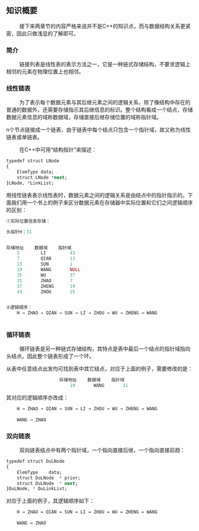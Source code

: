 ## 知识概要

&nbsp;&nbsp;&nbsp;&nbsp;&nbsp;&nbsp;&nbsp;&nbsp;
接下来两章节的内容严格来说并不是C++的知识点，而与数据结构关系更紧密，因此只做浅显的了解即可。

### 简介

&nbsp;&nbsp;&nbsp;&nbsp;&nbsp;&nbsp;&nbsp;&nbsp;
链接列表是线性表的表示方法之一，它是一种链式存储结构，不要求逻辑上相邻的元素在物理位置上也相邻。

### 线性链表

&nbsp;&nbsp;&nbsp;&nbsp;&nbsp;&nbsp;&nbsp;&nbsp;
为了表示每个数据元素与其后继元素之间的逻辑关系，除了像结构中存在的普通的数据外，还需要存储指示其后继信息的标识。整个结构看成一个结点，存储数据元素信息的域称数据域，存储直接后继存储位置的域称指针域。

n个节点链接成一个链表，由于链表中每个结点只包含一个指针域，故又称为线性链表或单链表。

&nbsp;&nbsp;&nbsp;&nbsp;&nbsp;&nbsp;&nbsp;&nbsp;
在C++中可用“结构指针”来描述：

```r
typedef struct LNode
{
	ElemType data;
	struct LNode *next;
}LNode, *LinkList;
```

用线性链表表示线性表时，数据元素之间的逻辑关系是由结点中的指针指示的。下面我们用一个书上的例子来区分数据元素在存储器中实际位置和它们之间逻辑顺序的区别：

```r
①实际位置信息存储：

头指针H：31


存储地址	数据域	   指针域  
	1		 LI			43	   
	7		 QIAN		13	   
	13		 SUN		1      
	19		 WANG		NULL   
	25		 WU			37     
	31		 ZHAO		7      
	37		 ZHENG		19     
	43		 ZHOU		25     


②逻辑顺序：
	H → ZHAO → QIAN → SUN → LI → ZHOU → WU → ZHENG → WANG 
	
```

### 循环链表

&nbsp;&nbsp;&nbsp;&nbsp;&nbsp;&nbsp;&nbsp;&nbsp;
循环链表是另一种链式存储结构，其特点是表中最后一个结点的指针域指向头结点，因此整个链表形成了一个环。

从表中任意结点出发均可找到表中其它结点，对应于上面的例子，需要修改的是：

```r
					存储地址	数据域	   指针域
						19		 WANG		31   					
```

其对应的逻辑顺序亦改成：

```r
	H → ZHAO → QIAN → SUN → LI → ZHOU → WU → ZHENG → WANG
		 										   			
	WANG → ZHAO
```

### 双向链表

&nbsp;&nbsp;&nbsp;&nbsp;&nbsp;&nbsp;&nbsp;&nbsp;
双向链表结点中有两个指针域，一个指向直接后继，一个指向直接前趋：

```r
typedef struct DuLNode
{
	ElemType	data;
	struct DuLNode	* prior;
	struct DuLNode	* next;
}DuLNode, * DuLinkList;
```

对应于上面的例子，其逻辑顺序如下：

```r
	H → ZHAO ↔ QIAN ↔ SUN ↔ LI ↔ ZHOU ↔ WU ↔ ZHENG ↔ WANG
		 
	WANG ↔ ZHAO
```












